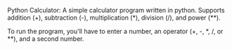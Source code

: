 Python Calculator:
A simple calculator program written in python. Supports addition (+), subtraction (-), multiplication (*), division (/), and power (**).

To run the program, you'll have to enter a number, an operator (+, -, *, /, or **), and a second number.


